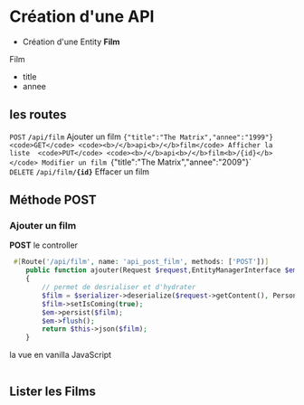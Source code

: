 # Création d'une API
- Création d'une Entity **Film**

Film
 - title  
 - annee  
   

## les routes

 <code>POST</code> <code><b>/</b>api<b>/</b>film</code>  Ajouter un film   `{"title":"The Matrix","annee":"1999"}  
<code>GET</code> <code><b>/</b>api<b>/</b>film</code> Afficher la liste 
<code>PUT</code> <code><b>/</b>api<b>/</b>film<b>/{id}</b></code> Modifier un film `{"title":"The Matrix","annee":"2009"}`  
<code>DELETE</code> <code><b>/</b>api<b>/</b>film<b>/{id}</b></code> Effacer un film  

## Méthode POST
### Ajouter un film 
**POST**
le controller
```php
 #[Route('/api/film', name: 'api_post_film', methods: ['POST'])]
    public function ajouter(Request $request,EntityManagerInterface $em,SerializerInterface $serializer): Response
    {
        // permet de desrialiser et d'hydrater
        $film = $serializer->deserialize($request->getContent(), Personne::class, 'json');
        $film->setIsComing(true);
        $em->persist($film);
        $em->flush();
        return $this->json($film);
    }
```
la vue en vanilla JavaScript
```html

```


## Lister les Films
```php

```
